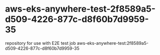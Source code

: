 # aws-eks-anywhere-test-2f8589a5-d509-4226-877c-d8f60b7d9959-35
repository for use with E2E test job aws-eks-anywhere-test:2f8589a5-d509-4226-877c-d8f60b7d9959-35
